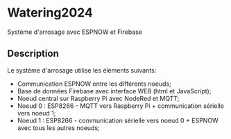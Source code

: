 # Watering2024

Système d'arrosage avec ESPNOW et Firebase

<h2>Description</h2>

Le système d'arrosage utilise les éléments suivants:
- Communication ESPNOW entre les différents noeuds;
- Base de données Firebase avec interface WEB (html et JavaScript);
- Noeud central sur Raspberry Pi avec NodeRed et MQTT;
- Noeud 0 : ESP8266 - MQTT vers Raspberry Pi + communication sérielle vers noeud 1;
- Noeud 1 : ESP8266 - communication sérielle vers noeud 0 + ESPNOW avec tous les autres noeuds;


